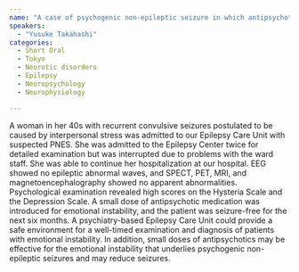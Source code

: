 ```yaml
---
name: "A case of psychogenic non-epileptic seizure in which antipsychotic drugs reduced seizures after examination in epilepsy monitoring unit in a psychiatric ward"
speakers:
  - "Yusuke Takahashi"
categories:
  - Short Oral
  - Tokyo
  - Neurotic disorders
  - Epilepsy
  - Neuropsychology
  - Neurophysiology

---
```


A woman in her 40s with recurrent convulsive seizures postulated to be caused by interpersonal stress was admitted to our Epilepsy Care Unit with suspected PNES. She was admitted to the Epilepsy Center twice for detailed examination but was interrupted due to problems with the ward staff. She was able to continue her hospitalization at our hospital. EEG showed no epileptic abnormal waves, and SPECT, PET, MRI, and magnetoencephalography showed no apparent abnormalities. Psychological examination revealed high scores on the Hysteria Scale and the Depression Scale. A small dose of antipsychotic medication was introduced for emotional instability, and the patient was seizure-free for the next six months. A psychiatry-based Epilepsy Care Unit could provide a safe environment for a well-timed examination and diagnosis of patients with emotional instability. In addition, small doses of antipsychotics may be effective for the emotional instability that underlies psychogenic non-epileptic seizures and may reduce seizures.
